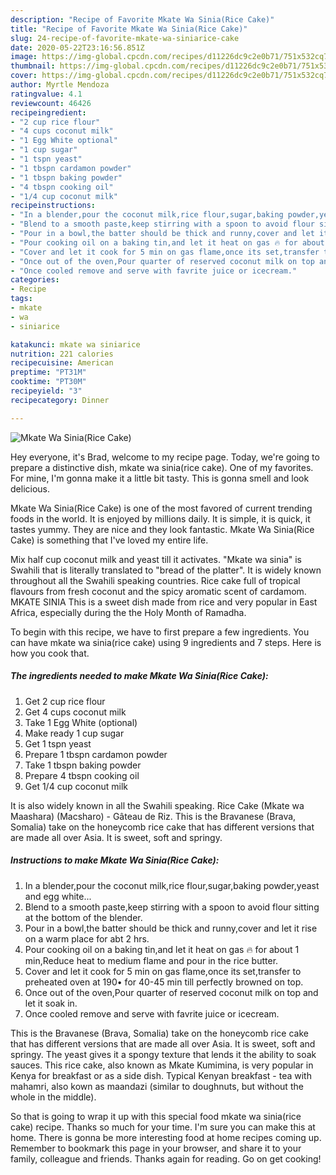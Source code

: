 ```yaml
---
description: "Recipe of Favorite Mkate Wa Sinia(Rice Cake)"
title: "Recipe of Favorite Mkate Wa Sinia(Rice Cake)"
slug: 24-recipe-of-favorite-mkate-wa-siniarice-cake
date: 2020-05-22T23:16:56.851Z
image: https://img-global.cpcdn.com/recipes/d11226dc9c2e0b71/751x532cq70/mkate-wa-siniarice-cake-recipe-main-photo.jpg
thumbnail: https://img-global.cpcdn.com/recipes/d11226dc9c2e0b71/751x532cq70/mkate-wa-siniarice-cake-recipe-main-photo.jpg
cover: https://img-global.cpcdn.com/recipes/d11226dc9c2e0b71/751x532cq70/mkate-wa-siniarice-cake-recipe-main-photo.jpg
author: Myrtle Mendoza
ratingvalue: 4.1
reviewcount: 46426
recipeingredient:
- "2 cup rice flour"
- "4 cups coconut milk"
- "1 Egg White optional"
- "1 cup sugar"
- "1 tspn yeast"
- "1 tbspn cardamon powder"
- "1 tbspn baking powder"
- "4 tbspn cooking oil"
- "1/4 cup coconut milk"
recipeinstructions:
- "In a blender,pour the coconut milk,rice flour,sugar,baking powder,yeast and egg white..."
- "Blend to a smooth paste,keep stirring with a spoon to avoid flour sitting at the bottom of the blender."
- "Pour in a bowl,the batter should be thick and runny,cover and let it rise on a warm place for abt 2 hrs."
- "Pour cooking oil on a baking tin,and let it heat on gas 🔥 for about 1 min,Reduce heat to medium flame and pour in the rice butter."
- "Cover and let it cook for 5 min on gas flame,once its set,transfer to preheated oven at 190• for 40-45 min till perfectly browned on top."
- "Once out of the oven,Pour quarter of reserved coconut milk on top and let it soak in."
- "Once cooled remove and serve with favrite juice or icecream."
categories:
- Recipe
tags:
- mkate
- wa
- siniarice

katakunci: mkate wa siniarice 
nutrition: 221 calories
recipecuisine: American
preptime: "PT31M"
cooktime: "PT30M"
recipeyield: "3"
recipecategory: Dinner

---
```



![Mkate Wa Sinia(Rice Cake)](https://img-global.cpcdn.com/recipes/d11226dc9c2e0b71/751x532cq70/mkate-wa-siniarice-cake-recipe-main-photo.jpg)

Hey everyone, it's Brad, welcome to my recipe page. Today, we're going to prepare a distinctive dish, mkate wa sinia(rice cake). One of my favorites. For mine, I'm gonna make it a little bit tasty. This is gonna smell and look delicious.

Mkate Wa Sinia(Rice Cake) is one of the most favored of current trending foods in the world. It is enjoyed by millions daily. It is simple, it is quick, it tastes yummy. They are nice and they look fantastic. Mkate Wa Sinia(Rice Cake) is something that I've loved my entire life.

Mix half cup coconut milk and yeast till it activates. &#34;Mkate wa sinia&#34; is Swahili that is literally translated to &#34;bread of the platter&#34;. It is widely known throughout all the Swahili speaking countries. Rice cake full of tropical flavours from fresh coconut and the spicy aromatic scent of cardamom. MKATE SINIA This is a sweet dish made from rice and very popular in East Africa, especially during the the Holy Month of Ramadha.


To begin with this recipe, we have to first prepare a few ingredients. You can have mkate wa sinia(rice cake) using 9 ingredients and 7 steps. Here is how you cook that.

<!--inarticleads1-->

##### The ingredients needed to make Mkate Wa Sinia(Rice Cake):

1. Get 2 cup rice flour
1. Get 4 cups coconut milk
1. Take 1 Egg White (optional)
1. Make ready 1 cup sugar
1. Get 1 tspn yeast
1. Prepare 1 tbspn cardamon powder
1. Take 1 tbspn baking powder
1. Prepare 4 tbspn cooking oil
1. Get 1/4 cup coconut milk


It is also widely known in all the Swahili speaking. Rice Cake (Mkate wa Maashara) (Macsharo) - Gâteau de Riz. This is the Bravanese (Brava, Somalia) take on the honeycomb rice cake that has different versions that are made all over Asia. It is sweet, soft and springy. 

<!--inarticleads2-->

##### Instructions to make Mkate Wa Sinia(Rice Cake):

1. In a blender,pour the coconut milk,rice flour,sugar,baking powder,yeast and egg white...
1. Blend to a smooth paste,keep stirring with a spoon to avoid flour sitting at the bottom of the blender.
1. Pour in a bowl,the batter should be thick and runny,cover and let it rise on a warm place for abt 2 hrs.
1. Pour cooking oil on a baking tin,and let it heat on gas 🔥 for about 1 min,Reduce heat to medium flame and pour in the rice butter.
1. Cover and let it cook for 5 min on gas flame,once its set,transfer to preheated oven at 190• for 40-45 min till perfectly browned on top.
1. Once out of the oven,Pour quarter of reserved coconut milk on top and let it soak in.
1. Once cooled remove and serve with favrite juice or icecream.


This is the Bravanese (Brava, Somalia) take on the honeycomb rice cake that has different versions that are made all over Asia. It is sweet, soft and springy. The yeast gives it a spongy texture that lends it the ability to soak sauces. This rice cake, also known as Mkate Kumimina, is very popular in Kenya for breakfast or as a side dish. Typical Kenyan breakfast - tea with mahamri, also kown as maandazi (similar to doughnuts, but without the whole in the middle). 

So that is going to wrap it up with this special food mkate wa sinia(rice cake) recipe. Thanks so much for your time. I'm sure you can make this at home. There is gonna be more interesting food at home recipes coming up. Remember to bookmark this page in your browser, and share it to your family, colleague and friends. Thanks again for reading. Go on get cooking!
